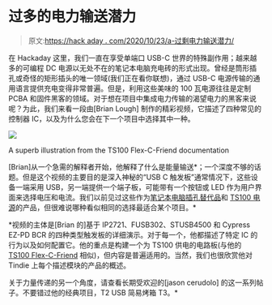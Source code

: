 # 过多的电力输送潜力

> 原文:[https://hack aday . com/2020/10/23/a-过剩电力输送潜力/](https://hackaday.com/2020/10/23/a-plethora-of-power-delivery-potential/)

在 Hackaday 这里，我们一直在享受单端口 USB-C 世界的特殊副作用；越来越多的可编程 DC 电源以无处不在的笔记本电脑充电砖的形式出现。曾经是筒形插孔或奇怪的矩形插头的唯一领域(我们正在看你联想)，通过 USB-C 电源传输的通用语言提供充电变得非常普遍。但是，利用这些美味的 100 瓦电源往往是定制 PCBA 和固件黑客的领域。对于想在项目中集成电力传输的渴望电力的黑客来说呢？为此，我们来看一段由[Brian Lough] 制作的精彩视频，它描述了四种常见的控制器 IC，以及为什么您会在下一个项目中选择其中一种。

![](../Images/3ee34eb82ecf7883c4481ec5aaa70bb3.png)

A superb illustration from the TS100 Flex-C-Friend documentation

[Brian]从一个急需的解释者开始，他解释了什么是能量输送*；一个深度不够的话题。但是这个视频的主要目的是深入神秘的“USB C 触发板”通常情况下，这些设备一端采用 USB，另一端提供一个端子板，可能带有一个按钮或 LED 作为用户界面来选择电压和电流。我们以前见过这些作为[笔记本电脑插孔替代品](https://hackaday.com/2020/06/09/solving-buyers-remorse-with-a-rotary-tool-and-soldering-iron/)和 [TS100 电源](https://hackaday.com/2019/11/01/adding-usb-c-to-the-ts100/)的产品，但很难说哪种看似相同的选择最适合某个项目。*

 *视频的主体是[Brian 的]基于 IP2721、FUSB302、STUSB4500 和 Cypress EZ-PD BCR 的四种类型触发板的详细演示。对于每一个，他都描述了特定 IC 的行为以及如何配置它。他的重点是构建一个为 TS100 供电的电路板(与他的 [TS100 Flex-C-Friend](https://github.com/witnessmenow/ts100-flex-c-friend) 相似)，但内容是普遍适用的。当然，我们也很欣赏他对 Tindie 上每个描述模块的产品的概述。

关于力量传递的另一个角度，请查看长期受欢迎的[jason cerudolo] 的这一系列帖子。不要错过他的经典项目，T2 USB 简易烤箱 T3。*